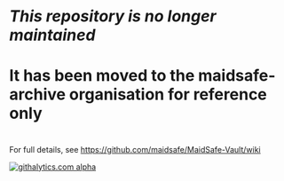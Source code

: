 # ***This repository is no longer maintained***
# It has been moved to the maidsafe-archive organisation for reference only
#
#
#
#

For full details, see https://github.com/maidsafe/MaidSafe-Vault/wiki

[![githalytics.com alpha](https://cruel-carlota.pagodabox.com/9830f657bb2c9583dbffbcdede35ba16 "githalytics.com")](http://githalytics.com/maidsafe/MaidSafe-Vault)
